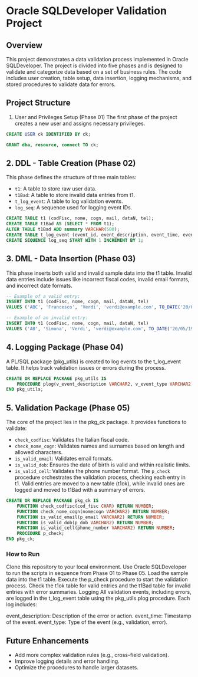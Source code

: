 # Oracle SQLDeveloper Validation Project

## Overview
This project demonstrates a data validation process implemented in Oracle SQLDeveloper.
The project is divided into five phases and is designed to validate and categorize data based on a set of business rules. 
The code includes user creation, table setup, data insertion, logging mechanisms, and stored procedures to validate data for errors.

## Project Structure
1. User and Privileges Setup (Phase 01)
The first phase of the project creates a new user and assigns necessary privileges.
```sql
CREATE USER ck IDENTIFIED BY ck;

GRANT dba, resource, connect TO ck;
```

## 2. DDL - Table Creation (Phase 02)
This phase defines the structure of three main tables:

- `t1`: A table to store raw user data.
- `t1Bad`: A table to store invalid data entries from t1.
- `t_log_event`: A table to log validation events.
- `log_seq`: A sequence used for logging event IDs.
```sql
CREATE TABLE t1 (codFisc, nome, cogn, mail, dataN, tel);
CREATE TABLE t1Bad AS (SELECT * FROM t1);
ALTER TABLE t1Bad ADD summary VARCHAR(500);
CREATE TABLE t_log_event (event_id, event_description, event_time, event_type);
CREATE SEQUENCE log_seq START WITH 1 INCREMENT BY 1;
```

## 3. DML - Data Insertion (Phase 03)
This phase inserts both valid and invalid sample data into the t1 table. 
Invalid data entries include issues like incorrect fiscal codes, invalid email formats, and incorrect date formats.
```sql
-- Example of a valid entry:
INSERT INTO t1 (codFisc, nome, cogn, mail, dataN, tel) 
VALUES ('ABC', 'Francesco', 'Verdi', 'verdi@example.com', TO_DATE('20/05/1985', 'DD/MM/YYYY'), 1234567890);

-- Example of an invalid entry:
INSERT INTO t1 (codFisc, nome, cogn, mail, dataN, tel) 
VALUES ('AB', 'Simona', 'Verdi', 'verdi@example.com', TO_DATE('20/05/1985', 'DD/MM/YYYY'), 1234567890);
```

## 4. Logging Package (Phase 04)
A PL/SQL package (pkg_utils) is created to log events to the t_log_event table. It helps track validation issues or errors during the process.
```sql
CREATE OR REPLACE PACKAGE pkg_utils IS
    PROCEDURE plog(v_event_description VARCHAR2, v_event_type VARCHAR2);
END pkg_utils;
```

## 5. Validation Package (Phase 05)
The core of the project lies in the pkg_ck package. It provides functions to validate:

- `check_codfisc`: Validates the Italian fiscal code.
- `check_nome_cogn`: Validates names and surnames based on length and allowed characters.
- `is_valid_email`: Validates email formats.
- `is_valid_dob`: Ensures the date of birth is valid and within realistic limits.
- `is_valid_cell`: Validates the phone number format.
The `p_check` procedure orchestrates the validation process, checking each entry in t1. 
Valid entries are moved to a new table (t1ok), while invalid ones are logged and moved to t1Bad with a summary of errors.
```sql
CREATE OR REPLACE PACKAGE pkg_ck IS
    FUNCTION check_codfisc(cod_fisc CHAR) RETURN NUMBER;
    FUNCTION check_nome_cogn(nomecogn VARCHAR2) RETURN NUMBER;
    FUNCTION is_valid_email(p_email VARCHAR2) RETURN NUMBER;
    FUNCTION is_valid_dob(p_dob VARCHAR2) RETURN NUMBER;
    FUNCTION is_valid_cell(phone_number VARCHAR2) RETURN NUMBER;
    PROCEDURE p_check;
END pkg_ck;
```

### How to Run
Clone this repository to your local environment.
Use Oracle SQLDeveloper to run the scripts in sequence from Phase 01 to Phase 05.
Load the sample data into the t1 table.
Execute the p_check procedure to start the validation process.
Check the t1ok table for valid entries and the t1Bad table for invalid entries with error summaries.
Logging
All validation events, including errors, are logged in the t_log_event table using the pkg_utils.plog procedure. Each log includes:

event_description: Description of the error or action.
event_time: Timestamp of the event.
event_type: Type of the event (e.g., validation, error).

## Future Enhancements
- Add more complex validation rules (e.g., cross-field validation).
- Improve logging details and error handling.
- Optimize the procedures to handle larger datasets.

